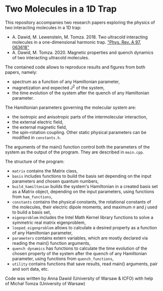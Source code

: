 # Two Molecules in a 1D Trap

This repository accompanies two research papers exploring the physics of two interacting molecules in a 1D trap:
- A. Dawid, M. Lewenstein, M. Tomza. 2018. Two ultracold interacting molecules in a one-dimensional harmonic trap. ["Phys. Rev. A 97, 063618"](https://doi.org/10.1103/PhysRevA.97.063618)
- A. Dawid, M. Tomza. 2020. Magnetic properties and quench dynamics of two interacting ultracold molecules.

The contained code allows to reproduce results and figures from both papers, namely:
- spectrum as a function of any Hamiltonian parameter,
- magnetization and expected J<sup>2</sup> of the system,
- the time evolution of the system after the quench of any Hamiltonian parameter.

The Hamiltonian parameters governing the molecular system are:
- the isotropic and anisotropic parts of the intermolecular interaction,
- the external electric field,
- the external magnetic field,
- the spin-rotation coupling.
Other static physical parameters can be modified in `constants.h`.

The arguments of the main() function control both the parameters of the system as the output of the program.
They are described in `main.cpp`.

The structure of the program:
- `matrix` contains the Matrix class,
- `basis` includes functions to build the basis set depending on the input parameters and chosen quantum numbers,
- `build_hamiltonian` builds the system's Hamiltonian in a created basis set as a Matrix object, depending on the input parameters, using functions from `ham_functions`,
- `constants` contains the physical constants, the rotational constants of the molecules, their electric dipole moments, and maximum $n$ and $j$ used to build a basis set,
- `eigenproblem` includes the Intel Math Kernel library functions to solve a symmetric real matrix eigenproblem,
- `looped_eigenproblem` allows to calculate a desired property as a function of any Hamiltonian parameter,
- `parameters` contains extern variables, which are mostly declared via reading the main() function arguments,
- `quench dynamics` has functions to calculate the time evolution of the chosen property of the system after the quench of any Hamiltonian parameter, using functions from `quench_functions`,
- `utility` contains functions that save results, read main() arguments, pair and sort data, etc.

Code was written by Anna Dawid (University of Warsaw & ICFO) with help of Michał Tomza (University of Warsaw)